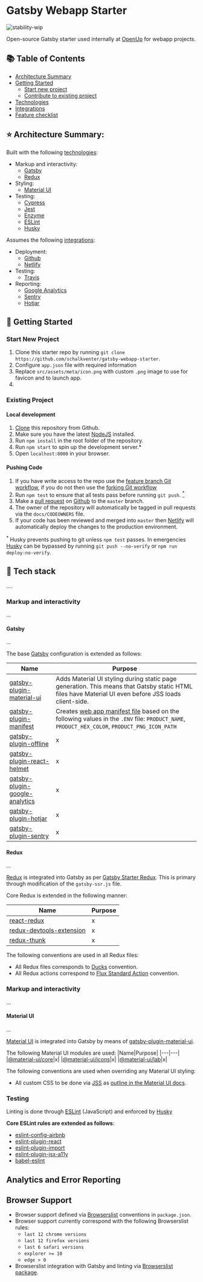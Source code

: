 # Gatsby Webapp Starter
![stability-wip](https://img.shields.io/badge/stability-work_in_progress-lightgrey.svg)

Open-source Gatsby starter used internally at [OpenUp](#) for webapp projects.

## 📚 Table of Contents

- [Architecture Summary](#architecture-summary)
- [Getting Started](#getting-started)
  - [Start new project](#new-project)
  - [Contribute to existing project](#existing)
- [Technologies](#technologies)
- [Integrations](#integrations)
- [Feature checklist](#feature-checklist)



## <span id="architecture-summary"></span>⭐️ Architecture Summary:

Built with the following [technologies](#technologies):
- Markup and interactivity: 
  - [Gatsby](#gatsby)
  - [Redux](#redux)
- Styling:
  - [Material UI](#material-ui)
- Testing: 
  - [Cypress](#cypress)
  - [Jest](#jest)
  - [Enzyme](#enzyme)
  - [ESLint](#eslint)
  - [Husky](#husky)

Assumes the following [integrations](#):
- Deployment:
  - [Github](#github) 
  - [Netlify](#netlify)
- Testing:
  - [Travis](#travis)
- Reporting:
  - [Google Analytics](#google-analytics)
  - [Sentry](#sentry)
  - [Hotjar](#hotjar)

## <span id="getting-started"></span>🚀 Getting Started

### <span id="new-project"></span>Start New Project

1. Clone this starter repo by running `git clone https://github.com/schalkventer/gatsby-webapp-starter`.
2. Configure `app.json` file with required information
3. Replace `src/assets/meta/icon.png` with custom `.png` image to use for favicon and to launch app.
4. 


### <span id="existing"></span>Existing Project

#### Local development
1. [Clone](https://help.github.com/articles/cloning-a-repository/) this repository from Github.
2. Make sure you have the latest [NodeJS](https://nodejs.org/en/) installed.
3. Run `npm install` in the root folder of the repository.
4. Run `npm start` to spin up the development server.*
5. Open `localhost:8000` in your browser.


#### Pushing Code
1. If you have write access to the repo use the [feature branch Git workflow](https://www.atlassian.com/git/tutorials/comparing-workflows/feature-branch-workflow), if you do not then use the [forking Git workflow](https://www.atlassian.com/git/tutorials/comparing-workflows/forking-workflow)
2. Run `npm test` to ensure that all tests pass before running `git push`. [<sup>*</sup>](#footnote-1)
3. Make a [pull request](https://www.atlassian.com/git/tutorials/making-a-pull-request) on [Github](#github) to the `master` branch.
4. The owner of the repository will automatically be tagged in pull requests via the `docs/CODEOWNERS` file.
5. If your code has been reviewed and merged  into `master` then [Netlify](#netlify) will automatically deploy the changes to the production environment.

<span id="footnote-1"><sup>*</sup></span> Husky prevents pushing to git unless `npm test` passes. In emergencies [Husky](https://www.npmjs.com/package/husky) can be bypassed by running `git push --no-verify` or `npm run deploy:no-verify`.


## 🔧 Tech stack

....

### Markup and interactivity

...

#### Gatsby
...

The base [Gatsby](https://www.gatsbyjs.org/) configuration is extended as follows:

|Name|Purpose|
|---|---|
|[gatsby-plugin-material-ui](@wapps/gatsby-plugin-material-ui)| Adds Material UI styling during static page generation. This means that Gatsby static HTML files have Material UI even before JSS loads client-side.|
|[gatsby-plugin-manifest](https://www.npmjs.com/package/gatsby-plugin-manifest)|Creates [web app manifest file](https://developer.mozilla.org/en-US/docs/Web/Manifest) based on the following values in the `.ENV` file: `PRODUCT_NAME`, `PRODUCT_HEX_COLOR`, `PRODUCT_PNG_ICON_PATH`|
|[gatsby-plugin-offline](https://www.npmjs.com/package/gatsby-plugin-offline)|x|
|[gatsby-plugin-react-helmet](https://www.npmjs.com/package/gatsby-plugin-react-helmet)|x|
|[gatsby-plugin-google-analytics](https://www.npmjs.com/package/gatsby-plugin-google-analytics)|x|
|[gatsby-plugin-hotjar](https://www.npmjs.com/package/gatsby-plugin-hotjar)|x|
|[gatsby-plugin-sentry](https://github.com/octalmage/gatsby-plugin-sentry)|x|


#### Redux

...

[Redux](https://redux.js.org/) is integrated into Gatsby as per [Gatsby Starter Redux](https://github.com/caki0915/gatsby-starter-redux). This is primary through modification of the `gatsby-ssr.js` file.

Core Redux is extended in the following manner:

|Name|Purpose|
|---|---|
|[react-redux](https://www.npmjs.com/package/react-redux)|x|
|[redux-devtools-extension](https://www.npmjs.com/package/redux-devtools-extension)|x|
|[redux-thunk](https://www.npmjs.com/package/redux-thunk)|x|

The following conventions are used in all Redux files:

- All Redux files corresponds to [Ducks](https://github.com/erikras/ducks-modular-redux) convention.
- All Redux actions correspond to [Flux Standard Action](https://github.com/redux-utilities/flux-standard-action) convention.

### Markup and interactivity

...

#### Material UI

...

[Material UI](https://material-ui.com/) is integrated into Gatsby by means of [gatsby-plugin-material-ui](@wapps/gatsby-plugin-material-ui).

The following Material UI modules are used:
|Name|Purpose|
|---|---|
|[@material-ui/core](https://www.npmjs.com/package/@material-ui/core)|x|
|[@material-ui/icons](https://www.npmjs.com/package/@material-ui/icons)|x|
|[@material-ui/lab](https://www.npmjs.com/package/@material-ui/lab)|x|

The following conventions are used when overriding any Material UI styling:

- All custom CSS to be done via [JSS](https://cssinjs.org/) as [outline in the Material UI docs](https://material-ui.com/customization/overrides/).


### Testing
Linting is done through [ESLint](https://eslint.org/) (JavaScript) and enforced by [Husky](https://material-ui.com/)

**Core ESLint rules are extended as follows**:
  - [eslint-config-airbnb](https://www.npmjs.com/package/eslint-config-airbnb)
  - [eslint-plugin-react](https://www.npmjs.com/package/eslint-plugin-react)
  - [eslint-plugin-import](https://www.npmjs.com/package/eslint-plugin-import)
  - [eslint-plugin-jsx-a11y](https://www.npmjs.com/package/eslint-plugin-jsx-a11y)
  - [babel-eslint](https://www.npmjs.com/package/babel-eslint)


## Analytics and Error Reporting



## Browser Support
- Browser support defined via [Browserslist](http://browserl.ist/) conventions in `package.json`.
- Browser support currently correspond with the following Browserslist rules:
  - `last 12 chrome versions`
  - `last 12 firefox versions`
  - `last 6 safari versions`
  - `explorer >= 10`
  - `edge > 0`
- Browserslist integration with Gatsby and linting via [Browserslist package](https://www.npmjs.com/package/browserslist).